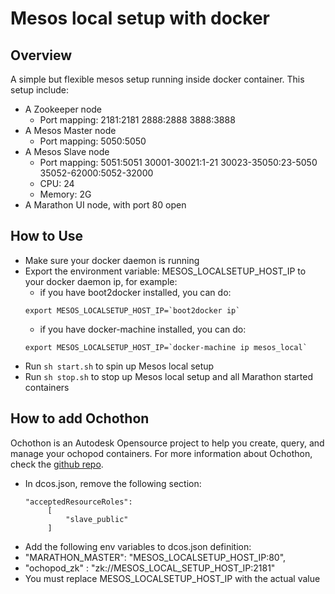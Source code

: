 # Mesos local setup with docker

## Overview
A simple but flexible mesos setup running inside docker container.
This setup include:
* A Zookeeper node
  * Port mapping: 2181:2181 2888:2888 3888:3888
* A Mesos Master node
  * Port mapping: 5050:5050
* A Mesos Slave node
  * Port mapping: 5051:5051 30001-30021:1-21 30023-35050:23-5050 35052-62000:5052-32000
  * CPU: 24
  * Memory: 2G
* A Marathon UI node, with port 80 open

## How to Use
* Make sure your docker daemon is running
* Export the environment variable: MESOS_LOCALSETUP_HOST_IP to your docker daemon ip, for example:
  * if you have boot2docker installed, you can do:
  ```
  export MESOS_LOCALSETUP_HOST_IP=`boot2docker ip`
  ```
  * if you have docker-machine installed,  you can do:
  ```
  export MESOS_LOCALSETUP_HOST_IP=`docker-machine ip mesos_local`
  ```
* Run ```sh start.sh``` to spin up Mesos local setup
* Run ```sh stop.sh``` to stop up Mesos local setup and all Marathon started containers

## How to add Ochothon
Ochothon is an Autodesk Opensource project to help you create, query, and manage your ochopod containers. For more information about Ochothon, check the [github repo](https://github.com/autodesk-cloud/ochothon).
* In dcos.json, remove the following section:
  ```
  "acceptedResourceRoles":
       [
           "slave_public"
       ]
  ```
* Add the following env variables to dcos.json definition:
 * "MARATHON_MASTER": "MESOS_LOCALSETUP_HOST_IP:80",
 *  "ochopod_zk" : "zk://MESOS_LOCAL_SETUP_HOST_IP:2181"
* You must replace MESOS_LOCALSETUP_HOST_IP with the actual value
